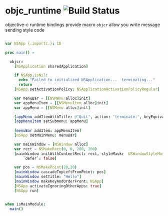 # objc_runtime  ![Build Status](https://github.com/bung87/objc_runtime/workflows/build/badge.svg)  

objective-c runtime bindings provide macro `objcr` allow you write message sending style code  

``` nim

var NSApp {.importc.}: ID

proc main() =

  objcr:
    [NSApplication sharedApplication]

    if NSApp.isNil:
      echo "Failed to initialized NSApplication...  terminating..."
      return
    [NSApp setActivationPolicy: NSApplicationActivationPolicyRegular]

    var menuBar = [[NSMenu alloc]init]
    var appMenuItem = [[NSMenuItem alloc]init]
    var appMenu = [[NSMenu alloc]init]

    [appMenu addItemWithTitle: @"Quit", action: "terminate:", keyEquivalent: @"q"]
    [appMenuItem setSubmenu: appMenu]
    
    [menuBar addItem: appMenuItem]
    [NSApp setMainMenu: menuBar]

    var mainWindow = [NSWindow alloc]
    var rect = NSMakeRect(0, 0, 200, 200)
    [mainWindow initWithContentRect: rect, styleMask:  NSWindowStyleMaskTitled or NSWindowStyleMaskClosable or NSWindowStyleMaskMiniaturizable or NSWindowStyleMaskResizable, backing: NSBackingStoreBuffered,
        `defer`: false]

    var pos = NSMakePoint(20,20)
    [mainWindow cascadeTopLeftFromPoint: pos]
    [mainWindow setTitle: "Hello"]
    [mainWindow makeKeyAndOrderFront: NSApp]
    [NSApp activateIgnoringOtherApps: true]
    [NSApp run]


when isMainModule:
  main()
```